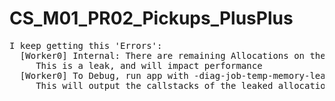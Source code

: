 # CS_M01_PR02_Pickups_PlusPlus
 
<pre>I keep getting this 'Errors':
  [Worker0] Internal: There are remaining Allocations on the JobTempAlloc.
     This is a leak, and will impact performance
  [Worker0] To Debug, run app with -diag-job-temp-memory-leak-validation cmd line argument.
     This will output the callstacks of the leaked allocations.</pre>
